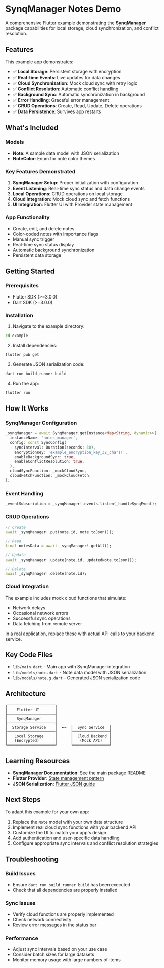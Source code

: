 # SynqManager Notes Demo

A comprehensive Flutter example demonstrating the **SynqManager** package capabilities for local storage, cloud synchronization, and conflict resolution.

## Features

This example app demonstrates:

- ✅ **Local Storage**: Persistent storage with encryption
- ✅ **Real-time Events**: Live updates for data changes
- ✅ **Cloud Synchronization**: Mock cloud sync with retry logic
- ✅ **Conflict Resolution**: Automatic conflict handling
- ✅ **Background Sync**: Automatic synchronization in background
- ✅ **Error Handling**: Graceful error management
- ✅ **CRUD Operations**: Create, Read, Update, Delete operations
- ✅ **Data Persistence**: Survives app restarts

## What's Included

### Models
- **Note**: A sample data model with JSON serialization
- **NoteColor**: Enum for note color themes

### Key Features Demonstrated
1. **SynqManager Setup**: Proper initialization with configuration
2. **Event Listening**: Real-time sync status and data change events
3. **Local Operations**: CRUD operations on local storage
4. **Cloud Integration**: Mock cloud sync and fetch functions
5. **UI Integration**: Flutter UI with Provider state management

### App Functionality
- Create, edit, and delete notes
- Color-coded notes with importance flags
- Manual sync trigger
- Real-time sync status display
- Automatic background synchronization
- Persistent data storage

## Getting Started

### Prerequisites
- Flutter SDK (>=3.0.0)
- Dart SDK (>=3.0.0)

### Installation

1. Navigate to the example directory:
```bash
cd example
```

2. Install dependencies:
```bash
flutter pub get
```

3. Generate JSON serialization code:
```bash
dart run build_runner build
```

4. Run the app:
```bash
flutter run
```

## How It Works

### SynqManager Configuration
```dart
_synqManager = await SynqManager.getInstance<Map<String, dynamic>>(
  instanceName: 'notes_manager',
  config: const SyncConfig(
    syncInterval: Duration(seconds: 30),
    encryptionKey: 'example_encryption_key_32_chars!',
    enableBackgroundSync: true,
    enableConflictResolution: true,
  ),
  cloudSyncFunction: _mockCloudSync,
  cloudFetchFunction: _mockCloudFetch,
);
```

### Event Handling
```dart
_eventSubscription = _synqManager!.events.listen(_handleSynqEvent);
```

### CRUD Operations
```dart
// Create
await _synqManager!.put(note.id, note.toJson());

// Read
final notesData = await _synqManager!.getAll();

// Update
await _synqManager!.update(note.id, updatedNote.toJson());

// Delete
await _synqManager!.delete(note.id);
```

### Cloud Integration
The example includes mock cloud functions that simulate:
- Network delays
- Occasional network errors
- Successful sync operations
- Data fetching from remote server

In a real application, replace these with actual API calls to your backend service.

## Key Code Files

- `lib/main.dart` - Main app with SynqManager integration
- `lib/models/note.dart` - Note data model with JSON serialization
- `lib/models/note.g.dart` - Generated JSON serialization code

## Architecture

```
┌─────────────────────┐
│    Flutter UI       │
├─────────────────────┤
│    SynqManager      │
├─────────────────────┤
│  Storage Service    │  ←→  │  Sync Service  │
├─────────────────────┤      ├────────────────┤
│   Local Storage     │      │  Cloud Backend │
│   (Encrypted)       │      │   (Mock API)   │
└─────────────────────┘      └────────────────┘
```

## Learning Resources

- **SynqManager Documentation**: See the main package README
- **Flutter Provider**: [State management pattern](https://pub.dev/packages/provider)
- **JSON Serialization**: [Flutter JSON guide](https://docs.flutter.dev/data-and-backend/json)

## Next Steps

To adapt this example for your own app:

1. Replace the `Note` model with your own data structure
2. Implement real cloud sync functions with your backend API
3. Customize the UI to match your app's design
4. Add authentication and user-specific data handling
5. Configure appropriate sync intervals and conflict resolution strategies

## Troubleshooting

### Build Issues
- Ensure `dart run build_runner build` has been executed
- Check that all dependencies are properly installed

### Sync Issues
- Verify cloud functions are properly implemented
- Check network connectivity
- Review error messages in the status bar

### Performance
- Adjust sync intervals based on your use case
- Consider batch sizes for large datasets
- Monitor memory usage with large numbers of items
